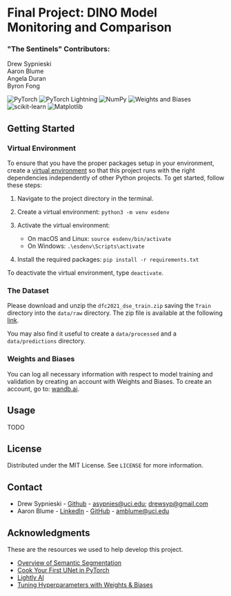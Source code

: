 # Final Project: DINO Model Monitoring and Comparison

### "The Sentinels" Contributors:
Drew Sypnieski<br/>
Aaron Blume<br/>
Angela Duran<br/>
Byron Fong<br/>

![PyTorch](https://img.shields.io/badge/PyTorch-%23EE4C2C.svg?style=for-the-badge&logo=PyTorch&logoColor=white)
![PyTorch Lightning](https://img.shields.io/badge/Lightning-792DE4?style=for-the-badge&logo=lightning&logoColor=white)
![NumPy](https://img.shields.io/badge/numpy-%23013243.svg?style=for-the-badge&logo=numpy&logoColor=white)
![Weights and Biases](https://img.shields.io/badge/Weights_&_Biases-FFBE00?style=for-the-badge&logo=WeightsAndBiases&logoColor=white)
![scikit-learn](https://img.shields.io/badge/scikit--learn-%23F7931E.svg?style=for-the-badge&logo=scikit-learn&logoColor=white)
![Matplotlib](https://img.shields.io/badge/Matplotlib-%23ffffff.svg?style=for-the-badge&logo=Matplotlib&logoColor=black)


## Getting Started

### Virtual Environment

To ensure that you have the proper packages setup in your environment, create a [virtual environment](https://docs.python.org/3/library/venv.html) so that this project runs with the right dependencies independently of other Python projects. To get started, follow these steps:

1. Navigate to the project directory in the terminal.

2. Create a virtual environment:
   `python3 -m venv esdenv`
3. Activate the virtual environment:
   * On macOS and Linux:
        `source esdenv/bin/activate`
   * On Windows:
        `.\esdenv\Scripts\activate`
4. Install the required packages:
    `pip install -r requirements.txt`

To deactivate the virtual environment, type `deactivate`.

### The Dataset

Please download and unzip the `dfc2021_dse_train.zip` saving the `Train` directory into the `data/raw` directory. The zip file is available at the following [link](https://drive.google.com/file/d/1mVDV9NkmyfZbkSiD5lkskv_MwOuYxiog/view).

You may also find it useful to create a `data/processed` and a `data/predictions` directory.

### Weights and Biases

You can log all necessary information with respect to model training and validation by creating an account with Weights and Biases. To create an account, go to: [wandb.ai](https://wandb.ai/).


## Usage

TODO


## License

Distributed under the MIT License. See `LICENSE` for more information.


## Contact

- Drew Sypnieski - [Github](https://github.com/Drew-1771) - asypnies@uci.edu; drewsyp@gmail.com
- Aaron Blume - [LinkedIn](https://www.linkedin.com/in/aaron-blume/) - [GitHub](https://github.com/aaronist) - amblume@uci.edu


## Acknowledgments

These are the resources we used to help develop this project.

* [Overview of Semantic Segmentation](https://www.jeremyjordan.me/semantic-segmentation/)
* [Cook Your First UNet in PyTorch](https://towardsdatascience.com/cook-your-first-u-net-in-pytorch-b3297a844cf3)
* [Lightly AI](https://github.com/lightly-ai/lightly)
* [Tuning Hyperparameters with Weights & Biases](https://docs.wandb.ai/guides/sweeps)
